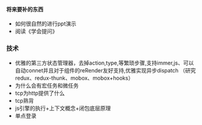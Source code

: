 #### 将来要补的东西
+ 如何很自然的进行ppt演示
+ 阅读《学会提问》

### 技术
+ 优雅的第三方状态管理器，去掉action,type,等繁琐步骤,支持immer,js、可以自动connet并且对于组件的reRender友好支持,优雅实现异步dispatch
（研究redux、redux-thunk、mobox、mobox+hooks）
+ 为什么会有宏任务和微任务
+ tcp为http提供了什么
+ tcp熟背
+ js引擎的执行+上下文概念+闭包底层原理
+ 单点登录